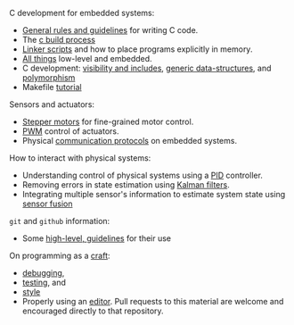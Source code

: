 C development for embedded systems:
- [General rules and guidelines](https://github.com/gwu-iot/collaboration/blob/master/resources/c.md) for writing C code.
- The [c build process](https://blog.feabhas.com/2012/06/the-c-build-process/)
- [Linker scripts](http://software-dl.ti.com/ccs/esd/documents/sdto_cgt_Linker-Command-File-Primer.html) and how to place programs explicitly in memory.
- [All things](https://github.com/nhivp/Awesome-Embedded) low-level and embedded.
- C development: [visibility and includes](https://www.youtube.com/watch?v=P8g4B9c0i8A&t=490s), [generic data-structures](https://www.youtube.com/watch?v=AUYYN3mqSGU&t=3s), and [polymorphism](https://www.youtube.com/watch?v=bZO0A1tj2MI)
- Makefile [tutorial](https://www.youtube.com/watch?v=DtGrdB8wQ_8)

Sensors and actuators:
- [Stepper motors](https://youtu.be/bkqoKWP4Oy4?list=TLPQMDQwMTIwMjCFXJiZsHM4tw) for fine-grained motor control.
- [PWM](https://youtu.be/GQLED3gmONg?list=TLPQMDQwMTIwMjCFXJiZsHM4tw) control of actuators.
- Physical [communication protocols](https://youtu.be/IyGwvGzrqp8?list=TLPQMDQwMTIwMjC3tJDv5Sv15Q&t=93) on embedded systems.


How to interact with physical systems:
- Understanding control of physical systems using a [PID](https://www.youtube.com/watch?v=wkfEZmsQqiA&list=PLn8PRpmsu08pQBgjxYFXSsODEF3Jqmm-y) controller.
- Removing errors in state estimation using [Kalman filters](https://www.youtube.com/watch?v=mwn8xhgNpFY&list=PLn8PRpmsu08pzi6EMiYnR-076Mh-q3tWr).
- Integrating multiple sensor's information to estimate system state using [sensor fusion](https://www.youtube.com/watch?v=6qV3YjFppuc)

`git` and `github` information:
- Some [high-level, guidelines](https://github.com/gwu-iot/collaboration/blob/master/resources/github.md) for their use

On programming as a [craft](https://www2.seas.gwu.edu/~gparmer/posts/2016-03-07-code-craftsmanship.html):

- [debugging](https://github.com/gwu-iot/collaboration/blob/master/resources/debugging.md),
- [testing](https://github.com/gwu-iot/collaboration/blob/master/resources/testing.md), and
- [style](https://github.com/gwu-iot/collaboration/blob/master/resources/style.md)
- Properly using an [editor](https://github.com/gparmer/gwu_os_editors).
    Pull requests to this material are welcome and encouraged directly to that repository.

